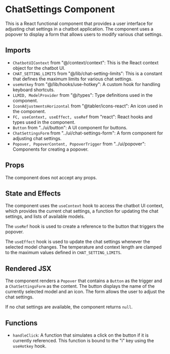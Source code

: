 # ChatSettings Component

This is a React functional component that provides a user interface for adjusting chat settings in a chatbot application. The component uses a popover to display a form that allows users to modify various chat settings.

## Imports

- `ChatbotUIContext` from "@/context/context": This is the React context object for the chatbot UI.
- `CHAT_SETTING_LIMITS` from "@/lib/chat-setting-limits": This is a constant that defines the maximum limits for various chat settings.
- `useHotkey` from "@/lib/hooks/use-hotkey": A custom hook for handling keyboard shortcuts.
- `LLMID, ModelProvider` from "@/types": Type definitions used in the component.
- `IconAdjustmentsHorizontal` from "@tabler/icons-react": An icon used in the component.
- `FC, useContext, useEffect, useRef` from "react": React hooks and types used in the component.
- `Button` from "../ui/button": A UI component for buttons.
- `ChatSettingsForm` from "../ui/chat-settings-form": A form component for adjusting chat settings.
- `Popover, PopoverContent, PopoverTrigger` from "../ui/popover": Components for creating a popover.

## Props

The component does not accept any props.

## State and Effects

The component uses the `useContext` hook to access the chatbot UI context, which provides the current chat settings, a function for updating the chat settings, and lists of available models.

The `useRef` hook is used to create a reference to the button that triggers the popover.

The `useEffect` hook is used to update the chat settings whenever the selected model changes. The temperature and context length are clamped to the maximum values defined in `CHAT_SETTING_LIMITS`.

## Rendered JSX

The component renders a `Popover` that contains a `Button` as the trigger and a `ChatSettingsForm` as the content. The button displays the name of the currently selected model and an icon. The form allows the user to adjust the chat settings.

If no chat settings are available, the component returns `null`.

## Functions

- `handleClick`: A function that simulates a click on the button if it is currently referenced. This function is bound to the "i" key using the `useHotkey` hook.